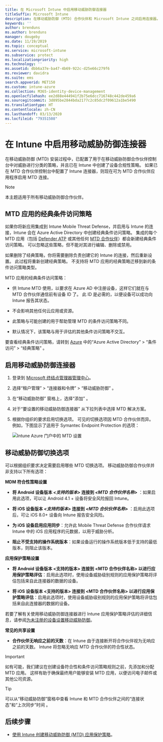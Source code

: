 ```yaml
---
title: 在 Microsoft Intune 中启用移动威胁防御连接器
titleSuffix: Microsoft Intune
description: 在移动威胁防御 (MTD) 合作伙伴和 Microsoft Intune 之间启用连接器。
keywords: ''
author: brenduns
ms.author: brenduns
manager: dougeby
ms.date: 11/19/2019
ms.topic: conceptual
ms.service: microsoft-intune
ms.subservice: protect
ms.localizationpriority: high
ms.technology: ''
ms.assetid: dbb6a37e-ba47-4b69-922c-d25e66c279f6
ms.reviewer: davidra
ms.suite: ems
search.appverid: MET150
ms.custom: intune-azure
ms.collection: M365-identity-device-management
ms.openlocfilehash: ee2d88e444941f2b75e6dcc716748c442de459a6
ms.sourcegitcommit: 3d895be2844bda2177c2c85dc2f09612a1be5490
ms.translationtype: HT
ms.contentlocale: zh-CN
ms.lasthandoff: 03/13/2020
ms.locfileid: "79351508"
---
```

# <a name="enable-the-mobile-threat-defense-connector-in-intune"></a>在 Intune 中启用移动威胁防御连接器

在移动威胁防御 (MTD) 安装过程中，已配置了用于在移动威胁防御合作伙伴控制台中对威胁进行分类的策略，并且已在 Intune 中创建了设备合规性策略。 如果已在 MTD 合作伙伴控制台中配置了 Intune 连接器，则现在可为 MTD 合作伙伴应用程序启用 MTD 连接。

> [!NOTE]
> 本主题适用于所有移动威胁防御合作伙伴。

## <a name="classic-conditional-access-policies-for-mtd-apps"></a>MTD 应用的经典条件访问策略

如果你将新应用集成到 Intune Mobile Threat Defense，并启用与 Intune 的连接，Intune 会在 Azure Active Directory 中创建经典条件访问策略。 集成的每个 MTD 应用（包括 [Defender ATP](advanced-threat-protection.md) 或其他任何 [MTD 合作伙伴](mobile-threat-defense.md#mobile-threat-defense-partners)）都会新建经典条件访问策略。 可以忽略这些策略，但不能对其进行编辑、删除或禁用。

如果删除了经典策略，你将需要删除负责创建它的 Intune 的连接，然后重新设置。 此过程将重新创建经典策略。 不支持将 MTD 应用的经典策略迁移到新的条件访问策略类型。

MTD 应用的经典条件访问策略：

- 供 Intune MTD 使用，以要求在 Azure AD 中注册设备，这样它们就在与 MTD 合作伙伴通信前有设备 ID 了。 此 ID 是必需的，以便设备可以成功向 Intune 报告其状态。

- 不会影响其他任何云应用或资源。

- 此策略与可能创建的用于帮助管理 MTD 的条件访问策略不同。

- 默认情况下，该策略与用于评估的其他条件访问策略不交互。

要查看经典条件访问策略，请转到 [Azure](https://portal.azure.com/#home) 中的“Azure Active Directory” > “条件访问” > “经典策略”    。

## <a name="to-enable-the-mobile-threat-defense-connector"></a>启用移动威胁防御连接器

1. 登录到 [Microsoft 终结点管理器管理中心](https://go.microsoft.com/fwlink/?linkid=2109431)。

2. 选择“租户管理”   > “连接器和令牌”   > “移动威胁防御”  。

3. 在“移动威胁防御”  窗格上，选择“添加”  。

4. 对于“要设置的移动威胁防御连接器”  从下拉列表中选择 MTD 解决方案。

5. 根据你组织的要求启用切换选项。 可见的切换选项因 MTD 合作伙伴而异。  例如，下图显示了适用于 Symantec Endpoint Protection 的选项：

   ![Intune Azure 门户中的 MTD 设置](./media/mtd-connector-enable/enable-mtd-connector-1.png)

## <a name="mobile-threat-defense-toggle-options"></a>移动威胁防御切换选项

可以根据组织要求决定需要启用哪些 MTD 切换选项。 移动威胁防御合作伙伴并非支持以下所有选项：

**MDM 符合性策略设置**

- **将 Android 设备版本 _\<支持的版本>_ 连接到 _\<MTD 合作伙伴名称>_** ：如果启用此选项，可以让 Android 4.1 + 设备将安全风险报回 Intune。

- **将 iOS 设备版本 _\<支持的版本>_ 连接到 _\<MTD 合伙伙伴名称>_** ：启用此选项后，可让 iOS 8.0+ 设备向 Intune 报告安全风险。

- **为 iOS 设备启用应用同步**：允许此 Mobile Threat Defense 合作伙伴请求 Intune 中的 iOS 应用程序的元数据，以用于威胁分析。

- **阻止不受支持的操作系统版本**：如果设备运行的操作系统版本低于支持的最低版本，则阻止该版本。

**应用保护策略设置**

- **将 Android 设备版本 \<支持的版本>  连接到 \<MTD 合作伙伴名称>  以进行应用保护策略评估**：启用此选项时，使用设备威胁级别规则的应用保护策略将评估包括来自此连接器的数据的设备。

- **将 iOS 设备版本 \<支持的版本>  连接到 \<MTD 合作伙伴名称>  以进行应用保护策略评估**：启用此选项时，使用设备威胁级别规则的应用保护策略将评估包括来自此连接器的数据的设备。

若要了解有关使用移动威胁防御连接器进行 Intune 应用保护策略评估的详细信息，请参阅[为未注册的设备设置移动威胁防御](mtd-enable-unenrolled-devices.md)。

**常见的共享设置**

- **合作伙伴无响应之前的天数**：在 Intune 由于连接断开将合作伙伴视为无响应之前的天数。 Intune 将忽略无响应 MTD 合作伙伴的符合性状态。

> [!IMPORTANT]
> 如有可能，我们建议在创建设备符合性和条件访问策略规则之前，先添加和分配 MTD 应用。 这样有助于确保最终用户能够安装 MTD 应用，以便访问电子邮件或其他公司资源。

> [!TIP]
> 可以从“移动威胁防御”窗格中查看 Intune 和 MTD 合作伙伴之间的“连接状态”和“上次同步”时间   。

## <a name="next-steps"></a>后续步骤

- [使用 Intune 创建移动威胁防御 (MTD) 应用保护策略](mtd-app-protection-policy.md)。
